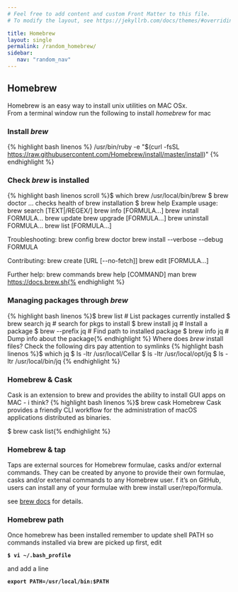 ```yaml
---
# Feel free to add content and custom Front Matter to this file.
# To modify the layout, see https://jekyllrb.com/docs/themes/#overriding-theme-defaults

title: Homebrew
layout: single
permalink: /random_homebrew/
sidebar:
   nav: "random_nav"
---
```


## Homebrew

Homebrew is an easy way to install unix utilities on MAC OSx.  
From a terminal window run the following to install *homebrew* for mac
### Install *brew* 
   {% highlight bash linenos %} /usr/bin/ruby -e "$(curl -fsSL https://raw.githubusercontent.com/Homebrew/install/master/install)" {% endhighlight %}
### Check *brew* is installed
   {% highlight bash linenos scroll %}$ which brew
/usr/local/bin/brew
$ brew doctor
... checks health of brew installation 
$ brew help
Example usage:
  brew search [TEXT|/REGEX/]
  brew info [FORMULA...]
  brew install FORMULA...
  brew update
  brew upgrade [FORMULA...]
  brew uninstall FORMULA...
  brew list [FORMULA...]

Troubleshooting:
  brew config
  brew doctor
  brew install --verbose --debug FORMULA

Contributing:
  brew create [URL [--no-fetch]]
  brew edit [FORMULA...]

Further help:
  brew commands
  brew help [COMMAND]
  man brew
  https://docs.brew.sh{% endhighlight %}
### Managing packages through *brew*
{% highlight bash linenos %}$ brew list # List packages currently installed
$ brew search jq # search for pkgs to install
$ brew install jq # Install a package
$ brew --prefix jq # Find path to installed package
$ brew info jq # Dump info about the package{% endhighlight %}
Where does *brew* install files? Check the following dirs pay attention to symlinks
{% highlight bash linenos %}$ which jq
$ ls -ltr /usr/local/Cellar
$ ls -ltr /usr/local/opt/jq
$ ls -ltr /usr/local/bin/jq {% endhighlight %} 
### Homebrew & Cask
Cask is an extension to brew and provides the ability to install GUI apps on MAC - i think?
{% highlight bash linenos %}$ brew cask
Homebrew Cask provides a friendly CLI workflow for the administration
of macOS applications distributed as binaries.

$ brew cask list{% endhighlight %}
### Homebrew & tap
Taps are external sources for Homebrew formulae, casks and/or external commands. They can be created by anyone to provide their own formulae, casks and/or external commands to any Homebrew user.  f it’s on GitHub, users can install any of your formulae with brew install user/repo/formula.

see [brew docs](https://docs.brew.sh/How-to-Create-and-Maintain-a-Tap) for details.

### Homebrew path 
Once homebrew has been installed remember to update shell PATH so commands installed via brew are picked up first, edit  

**```$ vi ~/.bash_profile```**  

and add a line   

**```export PATH=/usr/local/bin:$PATH```**


